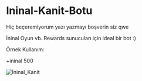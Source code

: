 # Ininal-Kanit-Botu

Hiç beçeremiyorum yazı yazmayı boşverin siz qwe

İninal Oyun vb. Rewards sunucuları için ideal bir bot :)

Örnek Kullanım:

+ininal 500

![İninal_Kanit](Ornek/ornekresim)
